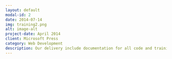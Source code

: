 ```yaml
---
layout: default
modal-id: 2
date: 2014-07-14
img: training2.png
alt: image-alt
project-date: April 2014
client: Microsoft Press
category: Web Development
description: Our delivery include documentation for all code and training so your teams can learn to use the solution at scale and maintain it after we're gone.  Our experience writing professional certification training and the official exam series used globally for Azure training. We can work with you to design highly similar, customized training solutions for your team as a value-added service. Using open source components our solutions can include technical content to drive your digital transformation including but not limited to technical documentation, internal training solutions hosted in Moodle or deployed internally. 
---
```

